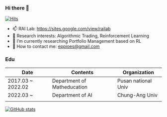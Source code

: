 ### Hi there 👋 

[![Hits](https://hits.seeyoufarm.com/api/count/incr/badge.svg?url=https%3A%2F%2Fgithub.com%2FYang-Hyun-Jun&count_bg=%2379C83D&title_bg=%23555555&icon=&icon_color=%23E7E7E7&title=hits&edge_flat=false)](https://hits.seeyoufarm.com)

- 📫 RAI Lab: https://sites.google.com/view/railab
- 🔭 Research interests: Algorithmic Trading, Reinforcement Learning
- 🌱 I’m currently researching Portfolio Management based on RL
- 🤔 How to contact me: eppioes@gmail.com

### Edu
| Date              | Contents                    | Organization        |
|-------------------|-----------------------------|---------------------|
| 2017.03 ~ 2022.02 | Department of Matheducation | Pusan national Univ |
| 2022.03 ~         | Department of AI            | Chung-Ang Univ      |
|                   |                             |                     |


[![GitHub stats](https://github-readme-stats.vercel.app/api?username=Yang-Hyun-Jun)](https://github.com/anuraghazra/github-readme-stats)


<!--
**Yang-Hyun-Jun/Yang-Hyun-Jun** is a ✨ _special_ ✨ repository because its `README.md` (this file) appears on your GitHub profile.

Here are some ideas to get you started:

- 🔭 I’m currently working on ...
- 🌱 I’m currently learning ...
- 👯 I’m looking to collaborate on ...
- 🤔 I’m looking for help with ...
- 💬 Ask me about ...
- 📫 How to reach me: ...
- 😄 Pronouns: ...
- ⚡ Fun fact: ...
-->
